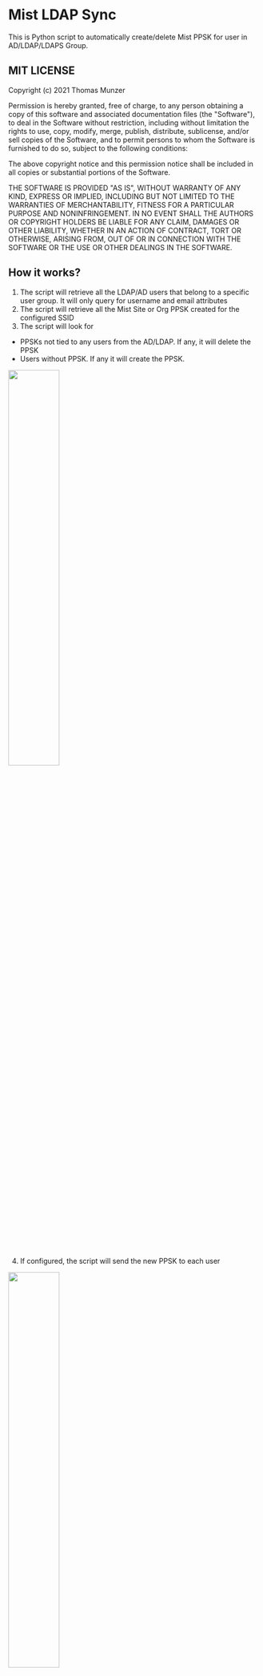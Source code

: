 # Mist LDAP Sync
 This is Python script to automatically create/delete Mist PPSK for user in AD/LDAP/LDAPS Group.

## MIT LICENSE
 
Copyright (c) 2021 Thomas Munzer

Permission is hereby granted, free of charge, to any person obtaining a copy of this software and associated documentation files (the "Software"), to deal in the  Software without restriction, including without limitation the rights to use, copy, modify, merge, publish, distribute, sublicense, and/or sell copies of the Software, and to permit persons to whom the Software is furnished to do so, subject to the following conditions:

The above copyright notice and this permission notice shall be included in all copies or substantial portions of the Software.

THE SOFTWARE IS PROVIDED "AS IS", WITHOUT WARRANTY OF ANY KIND, EXPRESS OR IMPLIED, INCLUDING BUT NOT LIMITED TO THE WARRANTIES OF MERCHANTABILITY, FITNESS FOR A PARTICULAR PURPOSE AND NONINFRINGEMENT. IN NO EVENT SHALL THE AUTHORS OR COPYRIGHT HOLDERS BE LIABLE FOR ANY CLAIM, DAMAGES OR OTHER LIABILITY, WHETHER IN AN ACTION OF CONTRACT, TORT OR OTHERWISE, ARISING FROM, OUT OF OR IN CONNECTION WITH THE SOFTWARE OR THE USE OR OTHER DEALINGS IN THE SOFTWARE.

## How it works?
1. The script will retrieve all the LDAP/AD users that belong to a specific user group. It will only query for username and email attributes
2. The script will retrieve all the Mist Site or Org PPSK created for the configured SSID
3. The script will look for
  * PPSKs not tied to any users from the AD/LDAP. If any, it will delete the PPSK
  * Users without PPSK. If any it will create the PPSK.

<div>
<img src="https://github.com/tmunzer/mist_ldap_sync/raw/main/._readme/img/generate.png" width="45%">
</div>
 
4. If configured, the script will send the new PPSK to each user

<div>
<img src="https://github.com/tmunzer/mist_ldap_sync/raw/main/._readme/img/user.png" width="45%">
</div>

5. If configured, the script will send a report with created/deleted PPSK to the administrator(s)

<div>
<img src="https://github.com/tmunzer/mist_ldap_sync/raw/main/._readme/img/report.png" width="45%">
</div>


## How to use it?
1. Just install the dependencies manually or with the `requirements.txt` file. For example with `pîp -r requirements.txt`.
2. Then configure the `config.py` file.
3. And to finish start the script with `python mist_ldap_sync.py` or `python3 mist_ldap_sync.py` depending on your system

##  Curent Limitation
- If you have multiple sites, the script must be run for each site

## Configuration
### Script settings
Check the `example.env` file to know how to configure the script. You will have to create a `.env` file with the required settings.

By default, the script is looking for the `.env` file in its own directory. You can also pass the `.env` file location when running the script with the `-e` option (i.e. `python3 mist_psk_rotate.py -e <path to the env file>`).

You can use the `-c` option to check your configuration.

<div>
<img src="https://github.com/tmunzer/mist_ldap_sync/raw/main/._readme/img/check.png" width="50%">
</div>

### CONFIGURATION VARIABLES
| Variable Name | Type | Default Value | Comment |
| ------------- | ---- | ------------- | ------- |
|LDAP_HOST | string | | Required. LDAP/AD FQDN or IP Address |
|LDAP_PORT | integer | False | 389 | LDAP/AD Port |
|LDAP_USE_SSL | boolean | False | False | |
|LDAP_TLS | string | False | None | |
|LDAP_BIND_USER | string | | Required. User used to query LDAP/AD |
|LDAP_BIND_PASSWORD | string | | User Password used to query LDAP/AD |
|LDAP_BASE_DN | string | | Required. Query Base DN |
|LDAP_SEARCH_GROUP | string | | Used to limit query to users belonging to specific LDAP/AD group |
|LDAP_RECURSIVE_SEARCH | boolean | False | Set to True to enable recursive group search in LDAP/AD |
|LDAP_USER_NAME | string | "userPrincipalName" | LDAP field used to name the PSK |
|LDAP_USER_EMAIL | string | "mail" | LDAP field used to send the PSK by email |
|MIST_HOST | string | | Required. Mist host (e.g: "api.mist.com", "api.eu.mist.com") | 
|MIST_API_TOKEN | string | | Required. Mist API Token (need write access to create the PSKs) |
|MIST_SCOPE | string | | Required. Scope where to create the PSKs: "orgs" or "sites" |
|MIST_SCOPE_ID | string | | Required. org_id or site_id where to create the PSKs |
|MIST_SSID | string | | Required. SSID name used to create the PSKs |
|MIST_PSK_LENGTH | integer | 12 | PSK length |
|MIST_PSK_VLAN | integer |  | PSK VLAN (The VLAN must be allowed in the WLAN configuration) |
|MIST_PSK_ALLOWED_CHARS | string | "abcdefghjkmnpqrstuvwxyzABCDEFGHJKLMNPQRSTUVWXYZ23456789" | Allowed characters in the PSK |
|MIST_PSK_EXCLUDED | array | | Name of the PSKs to exclude from the automated process |
|SMTP_ENABLED | boolean | False | |
|SMTP_HOST | string | | Required if SMTP_ENABLED. SMTP Server FQDN or IP Address |
|SMTP_PORT | integer | 465 | SMTP Server Port |
|SMTP_USE_SSL | boolean | True | To use SMTPS / START-TLS |
|SMTP_USERNAME | string | | SMTP Username |
|SMTP_PASSWORD | string | | SMTP Password |
|SMTP_FROM_NAME | string | "Wi-Fi Access" | |
|SMTP_FROM_EMAIL | string | | |
|SMTP_EMAIL_PSK_TO_USERS | boolean | True | To automatically send email to newly created users |
|SMTP_LOGO_URL | string | "https://cdn.mist.com/wp-content/uploads/logo.png" | Email Logo |
|SMTP_ENABLE_QRCODE | boolean | True | To include configuration QRCode in the email |
|SMTP_REPORT_ENABLED | boolean | False | To send a report by email about the newly created / deleted PSKs |
|SMTP_REPORT_RECEIVERS | array | | Required if SMTP_REPORT_ENABLED. Email addresses that will receive the report |



### Email template
**Any change in the `psk_template.html` is at your own risks!**

If you want to customize the email sent to the users, you can modify the `psk_template.html` file. It's basicaly a HTML file, but:
- Be sure to use double curly brackets "{{" and "}}" instead of single curly brackets for HTML
- The script will inject 3 information in the template:
  - `{0}` will be replaced by the logo image location. It must be published on a web server and reachable by the users' devices
  - `{1}` will be replaced by the user name
  - `{2}` will be replaced by the SSID name
  - `{3}` wll be replaced by the PPSK value
  - If QRcode is enabled, `{4}` wll be replaced by the QRCode information (i.e. "You can also scan the QRCode below to configure your device:")
  - If QRcode is enabled, `{5}` wll be replaced by the QRCode
